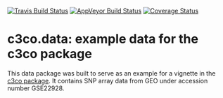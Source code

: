 [![Travis Build Status](https://travis-ci.org/pneuvial/c3co-data.svg?branch=master)](https://travis-ci.org/pneuvial/c3co-data)
[![AppVeyor Build Status](https://ci.appveyor.com/api/projects/status/github/pneuvial/c3co-data?branch=master&svg=true)](https://ci.appveyor.com/project/pneuvial/c3co-data)
[![Coverage Status](https://img.shields.io/codecov/c/github/pneuvial/c3co-data/master.svg)](https://codecov.io/github/pneuvial/c3co-data?branch=master)

# c3co.data: example data for the c3co package

This data package was built to serve as an example for a vignette in the [c3co package](https://github.com/pneuvial/c3co).
It contains SNP array data from GEO under accession number GSE22928.
